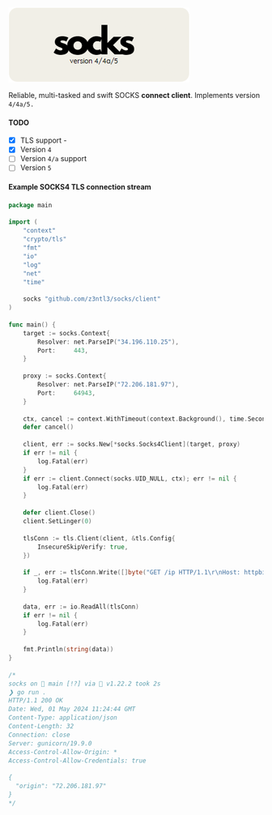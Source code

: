 ![1714045920235](image/README/1714045920235.png)

Reliable, multi-tasked and swift SOCKS **connect client**. Implements version ``4/4a/5.``


#### TODO

* [x] TLS support - 
* [x] Version ``4`` 
* [ ] Version ``4/a`` support
* [ ] Version ``5`` 

#### Example SOCKS4 TLS connection stream 
```go
package main

import (
	"context"
	"crypto/tls"
	"fmt"
	"io"
	"log"
	"net"
	"time"

	socks "github.com/z3ntl3/socks/client"
)

func main() {
	target := socks.Context{
		Resolver: net.ParseIP("34.196.110.25"),
		Port:     443,
	}

	proxy := socks.Context{
		Resolver: net.ParseIP("72.206.181.97"),
		Port:     64943,
	}

	ctx, cancel := context.WithTimeout(context.Background(), time.Second*15)
	defer cancel()

	client, err := socks.New[*socks.Socks4Client](target, proxy)
	if err != nil {
		log.Fatal(err)
	}
	if err := client.Connect(socks.UID_NULL, ctx); err != nil {
		log.Fatal(err)
	}

	defer client.Close()
	client.SetLinger(0)

	tlsConn := tls.Client(client, &tls.Config{
		InsecureSkipVerify: true,
	})

	if _, err := tlsConn.Write([]byte("GET /ip HTTP/1.1\r\nHost: httpbin.org\r\nConnection: close\r\n\r\n")); err != nil {
		log.Fatal(err)
	}

	data, err := io.ReadAll(tlsConn)
	if err != nil {
		log.Fatal(err)
	}

	fmt.Println(string(data))
}

/*
socks on  main [!?] via 🐹 v1.22.2 took 2s
❯ go run .
HTTP/1.1 200 OK
Date: Wed, 01 May 2024 11:24:44 GMT
Content-Type: application/json
Content-Length: 32
Connection: close
Server: gunicorn/19.9.0
Access-Control-Allow-Origin: *
Access-Control-Allow-Credentials: true

{
  "origin": "72.206.181.97"
}
*/
```